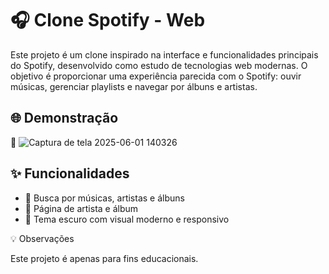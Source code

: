 # 🎧 Clone Spotify - Web 

Este projeto é um clone inspirado na interface e funcionalidades principais do Spotify, desenvolvido como estudo de tecnologias web modernas. O objetivo é proporcionar uma experiência parecida com o Spotify: ouvir músicas, gerenciar playlists e navegar por álbuns e artistas.

## 🌐 Demonstração

📸 
![Captura de tela 2025-06-01 140326](https://github.com/user-attachments/assets/1ac26771-8789-447a-9851-160df36468de)

## ✨ Funcionalidades

- 🔎 Busca por músicas, artistas e álbuns
- 🎵 Página de artista e álbum
- 🌙 Tema escuro com visual moderno e responsivo



💡 Observações

Este projeto é apenas para fins educacionais.


